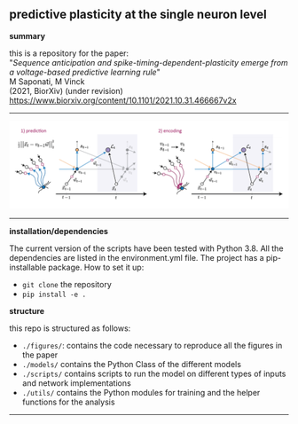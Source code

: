 ## predictive plasticity at the single neuron level

**summary**

this is a repository for the paper:
<br/>"*Sequence anticipation and spike-timing-dependent-plasticity emerge from a voltage-based predictive learning rule*"<br/>
M Saponati, M Vinck<br/>
(2021, BiorXiv) (under revision)<br/>
https://www.biorxiv.org/content/10.1101/2021.10.31.466667v2x

-------------------------

![](./imgs/fig_model.png)

-------------------------

**installation/dependencies**

The current version of the scripts have been tested with Python 3.8. All the dependencies are listed in the environment.yml file. 
The project has a pip-installable package. How to set it up:

- `git clone` the repository 
- `pip install -e . `

**structure**

this repo is structured as follows:

+ `./figures/`: contains the code necessary to reproduce all the figures in the paper
+ `./models/` contains the Python Class of the different models
+ `./scripts/` contains scripts to run the model on different types of inputs and network implementations
+ `./utils/` contains the Python modules for training and the helper functions for the analysis
-------------------------


